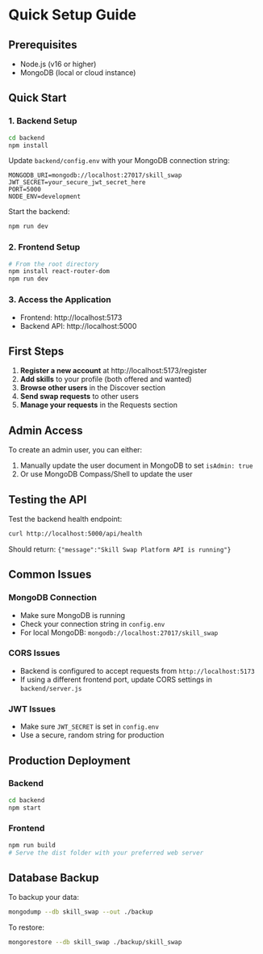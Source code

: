 # Quick Setup Guide

## Prerequisites
- Node.js (v16 or higher)
- MongoDB (local or cloud instance)

## Quick Start

### 1. Backend Setup
```bash
cd backend
npm install
```

Update `backend/config.env` with your MongoDB connection string:
```
MONGODB_URI=mongodb://localhost:27017/skill_swap
JWT_SECRET=your_secure_jwt_secret_here
PORT=5000
NODE_ENV=development
```

Start the backend:
```bash
npm run dev
```

### 2. Frontend Setup
```bash
# From the root directory
npm install react-router-dom
npm run dev
```

### 3. Access the Application
- Frontend: http://localhost:5173
- Backend API: http://localhost:5000

## First Steps

1. **Register a new account** at http://localhost:5173/register
2. **Add skills** to your profile (both offered and wanted)
3. **Browse other users** in the Discover section
4. **Send swap requests** to other users
5. **Manage your requests** in the Requests section

## Admin Access

To create an admin user, you can either:
1. Manually update the user document in MongoDB to set `isAdmin: true`
2. Or use MongoDB Compass/Shell to update the user

## Testing the API

Test the backend health endpoint:
```bash
curl http://localhost:5000/api/health
```

Should return: `{"message":"Skill Swap Platform API is running"}`

## Common Issues

### MongoDB Connection
- Make sure MongoDB is running
- Check your connection string in `config.env`
- For local MongoDB: `mongodb://localhost:27017/skill_swap`

### CORS Issues
- Backend is configured to accept requests from `http://localhost:5173`
- If using a different frontend port, update CORS settings in `backend/server.js`

### JWT Issues
- Make sure `JWT_SECRET` is set in `config.env`
- Use a secure, random string for production

## Production Deployment

### Backend
```bash
cd backend
npm start
```

### Frontend
```bash
npm run build
# Serve the dist folder with your preferred web server
```

## Database Backup

To backup your data:
```bash
mongodump --db skill_swap --out ./backup
```

To restore:
```bash
mongorestore --db skill_swap ./backup/skill_swap
``` 